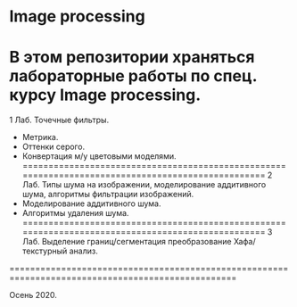 # Image processing

В этом репозитории храняться лабораторные работы по спец. курсу Image processing.
==================================================================================================
1 Лаб. Точечные фильтры.
  - Метрика.
  - Оттенки серого.
  - Конвертация м/у цветовыми моделями.
==================================================================================================
2 Лаб. Типы шума на изображении, моделирование аддитивного шума, алгоритмы фильтрации изображений.
  - Моделирование аддитивного шума.
  - Алгоритмы удаления шума.
==================================================================================================
3 Лаб. Выделение границ/сегментация преобразование Хафа/текстурный анализ.

==================================================================================================

Осень 2020.
